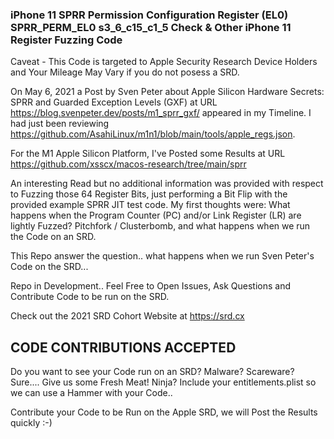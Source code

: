 ### iPhone 11 SPRR Permission Configuration Register (EL0) SPRR_PERM_EL0 s3_6_c15_c1_5 Check & Other iPhone 11 Register Fuzzing Code

Caveat - This Code is targeted to Apple Security Research Device Holders and Your Mileage May Vary if you do not posess a SRD.

On May 6, 2021 a Post by Sven Peter about Apple Silicon Hardware Secrets: SPRR and Guarded Exception Levels (GXF) at URL https://blog.svenpeter.dev/posts/m1_sprr_gxf/ appeared in my Timeline. I had just been reviewing https://github.com/AsahiLinux/m1n1/blob/main/tools/apple_regs.json.

For the M1 Apple Silicon Platform, I've Posted some Results at URL https://github.com/xsscx/macos-research/tree/main/sprr

An interesting Read but no additional information was provided with respect to Fuzzing those 64 Register Bits, just performing a Bit Flip with the provided example SPRR JIT test code. My first thoughts were: What happens when the Program Counter (PC) and/or Link Register (LR) are lightly Fuzzed? Pitchfork / Clusterbomb, and what happens when we run the Code on an SRD.

This Repo answer the question.. what happens when we run Sven Peter's Code on the SRD... 

Repo in Development.. Feel Free to Open Issues, Ask Questions and Contribute Code to be run on the SRD.

Check out the 2021 SRD Cohort Website at https://srd.cx

## CODE CONTRIBUTIONS ACCEPTED

Do you want to see your Code run on an SRD? Malware? Scareware? Sure.... Give us some Fresh Meat! 
Ninja? Include your entitlements.plist so we can use a Hammer with your Code.. 

Contribute your Code to be Run on the Apple SRD, we will Post the Results quickly :-)
